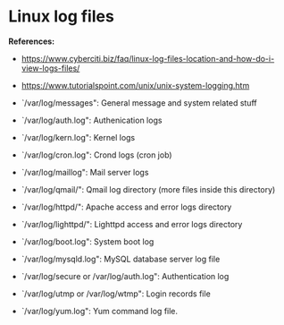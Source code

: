 # Linux log files

**References:**
- https://www.cyberciti.biz/faq/linux-log-files-location-and-how-do-i-view-logs-files/
- https://www.tutorialspoint.com/unix/unix-system-logging.htm

- `/var/log/messages": General message and system related stuff
- `/var/log/auth.log": Authenication logs
- `/var/log/kern.log": Kernel logs
- `/var/log/cron.log": Crond logs (cron job)
- `/var/log/maillog": Mail server logs
- `/var/log/qmail/": Qmail log directory (more files inside this directory)
- `/var/log/httpd/": Apache access and error logs directory
- `/var/log/lighttpd/": Lighttpd access and error logs directory
- `/var/log/boot.log": System boot log
- `/var/log/mysqld.log": MySQL database server log file
- `/var/log/secure or /var/log/auth.log": Authentication log
- `/var/log/utmp or /var/log/wtmp": Login records file
- `/var/log/yum.log": Yum command log file.
